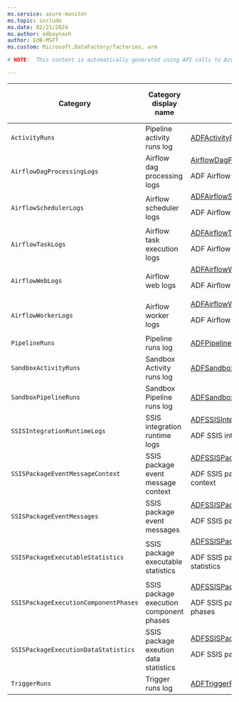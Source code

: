 ```yaml
---
ms.service: azure-monitor
ms.topic: include
ms.date: 02/21/2024
ms.author: edbaynash
author: EdB-MSFT
ms.custom: Microsoft.DataFactory/factories, arm

# NOTE:  This content is automatically generated using API calls to Azure. Any edits made on these files will be overwritten in the next run of the script. 

---
```

  
  
|Category|Category display name| Log table| [Supports basic log plan](/azure/azure-monitor/logs/basic-logs-configure?tabs=portal-1#compare-the-basic-and-analytics-log-data-plans)|[Supports ingestion-time transformation](/azure/azure-monitor/essentials/data-collection-transformations)| Example queries |Costs to export|
|---|---|---|---|---|---|---|
|`ActivityRuns` |Pipeline activity runs log |[ADFActivityRun](/azure/azure-monitor/reference/tables/adfactivityrun)|No|Yes|[Queries](/azure/azure-monitor/reference/queries/adfactivityrun)|No |
|`AirflowDagProcessingLogs` |Airflow dag processing logs |[AirflowDagProcessingLogs](/azure/azure-monitor/reference/tables/airflowdagprocessinglogs)<p>ADF Airflow dag processing logs|No|Yes||Yes |
|`AirflowSchedulerLogs` |Airflow scheduler logs |[ADFAirflowSchedulerLogs](/azure/azure-monitor/reference/tables/adfairflowschedulerlogs)<p>ADF Airflow scheduler logs|No|Yes||Yes |
|`AirflowTaskLogs` |Airflow task execution logs |[ADFAirflowTaskLogs](/azure/azure-monitor/reference/tables/adfairflowtasklogs)<p>ADF Airflow task logs|No|Yes||Yes |
|`AirflowWebLogs` |Airflow web logs |[ADFAirflowWebLogs](/azure/azure-monitor/reference/tables/adfairflowweblogs)<p>ADF Airflow web logs|No|Yes||Yes |
|`AirflowWorkerLogs` |Airflow worker logs |[ADFAirflowWorkerLogs](/azure/azure-monitor/reference/tables/adfairflowworkerlogs)<p>ADF Airflow worker logs|No|Yes||Yes |
|`PipelineRuns` |Pipeline runs log |[ADFPipelineRun](/azure/azure-monitor/reference/tables/adfpipelinerun)|No|Yes|[Queries](/azure/azure-monitor/reference/queries/adfpipelinerun)|No |
|`SandboxActivityRuns` |Sandbox Activity runs log |[ADFSandboxActivityRun](/azure/azure-monitor/reference/tables/adfsandboxactivityrun)|No|Yes||Yes |
|`SandboxPipelineRuns` |Sandbox Pipeline runs log |[ADFSandboxPipelineRun](/azure/azure-monitor/reference/tables/adfsandboxpipelinerun)|No|Yes||Yes |
|`SSISIntegrationRuntimeLogs` |SSIS integration runtime logs |[ADFSSISIntegrationRuntimeLogs](/azure/azure-monitor/reference/tables/adfssisintegrationruntimelogs)<p>ADF SSIS integration runtime logs|No|Yes||No |
|`SSISPackageEventMessageContext` |SSIS package event message context |[ADFSSISPackageEventMessageContext](/azure/azure-monitor/reference/tables/adfssispackageeventmessagecontext)<p>ADF SSIS package execution event message context|No|Yes||No |
|`SSISPackageEventMessages` |SSIS package event messages |[ADFSSISPackageEventMessages](/azure/azure-monitor/reference/tables/adfssispackageeventmessages)<p>ADF SSIS package execution event messages|No|Yes||No |
|`SSISPackageExecutableStatistics` |SSIS package executable statistics |[ADFSSISPackageExecutableStatistics](/azure/azure-monitor/reference/tables/adfssispackageexecutablestatistics)<p>ADF SSIS package execution executable statistics|No|Yes||No |
|`SSISPackageExecutionComponentPhases` |SSIS package execution component phases |[ADFSSISPackageExecutionComponentPhases](/azure/azure-monitor/reference/tables/adfssispackageexecutioncomponentphases)<p>ADF SSIS package execution component phases|No|Yes||No |
|`SSISPackageExecutionDataStatistics` |SSIS package exeution data statistics |[ADFSSISPackageExecutionDataStatistics](/azure/azure-monitor/reference/tables/adfssispackageexecutiondatastatistics)<p>ADF SSIS package execution data statistics|No|Yes||No |
|`TriggerRuns` |Trigger runs log |[ADFTriggerRun](/azure/azure-monitor/reference/tables/adftriggerrun)|No|Yes|[Queries](/azure/azure-monitor/reference/queries/adftriggerrun)|No |